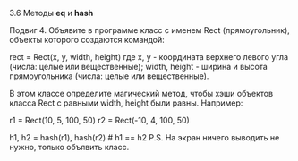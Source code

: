 3.6 Методы __eq__ и __hash__

Подвиг 4. Объявите в программе класс с именем Rect (прямоугольник), объекты которого создаются командой:

rect = Rect(x, y, width, height)
где x, y - координата верхнего левого угла (числа: целые или вещественные); width, height - ширина и высота прямоугольника (числа: целые или вещественные).

В этом классе определите магический метод, чтобы хэши объектов класса Rect с равными width, height были равны. Например:

r1 = Rect(10, 5, 100, 50)
r2 = Rect(-10, 4, 100, 50)

h1, h2 = hash(r1), hash(r2)   # h1 == h2
P.S. На экран ничего выводить не нужно, только объявить класс.
